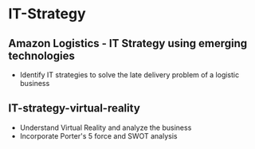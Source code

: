 # IT-Strategy

## Amazon Logistics - IT Strategy using emerging technologies
  - Identify IT strategies to solve the late delivery problem of a logistic business

## IT-strategy-virtual-reality
  - Understand Virtual Reality and analyze the business
  - Incorporate Porter's 5 force and SWOT analysis
